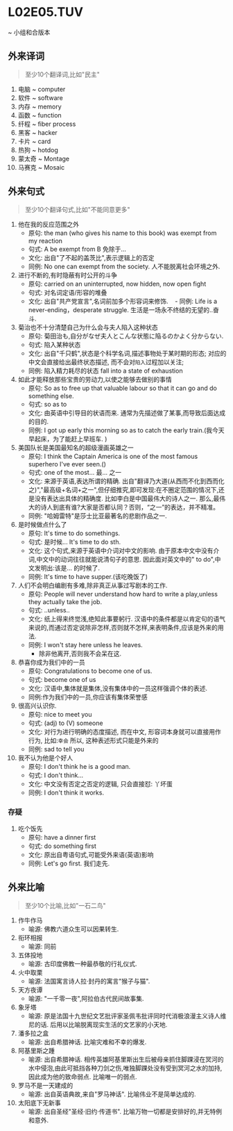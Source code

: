 # L02E05.TUV
~ 小组和合版本

## 外来译词
> 至少10个翻译词,比如"民主"

1. 电脑 ~ computer
1. 软件 ~ software
1. 内存 ~ memory
1. 函数 ~ function
1. 纤程 ~ fiber process
1. 黑客 ~ hacker
1. 卡片 ~ card
1. 热狗 ~ hotdog
1. 蒙太奇 ~ Montage
1. 马赛克 ~ Mosaic


## 外来句式
> 至少10个翻译句式,比如"不能同意更多"

1. 他在我的反应范围之外
    - 原句: the man (who gives his name to this book) was exempt from my reaction
    - 句式: A be exempt from B 免除于... 
    - 文化: 出自"了不起的盖茨比",表示逻辑上的否定
    - 同例: No one can exempt from the society. 人不能脱离社会环境之外. 
1. 进行不断的,有时隐蔽有时公开的斗争
    - 原句: carried on an uninterrupted, now hidden, now open fight
    - 句式: 对名词定语/形容的堆叠
    - 文化: 出自"共产党宣言",名词前加多个形容词来修饰. 
    - 同例: Life is a never-ending，desperate struggle. 生活是一场永不终结的无望的..奋斗. 
1. 菊治也不十分清楚自己为什么会与夫人陷入这种状态
    - 原句: 菊田治も,自分がなぜ夫人とこんな状態に陥るのかよく分からない. 
    - 句式: 陷入某种状态
    - 文化: 出自"千只鹤",状态是个科学名词,描述事物处于某时期的形态; 对应的中文会直接给出最终状态描述, 而不会对`陷入`过程加以关注; 
    - 同例: 陷入精力耗尽的状态 fall into a state of exhaustion
1. 如此才能释放那些宝贵的劳动力,以使之能够去做别的事情
    - 原句: So as to free up that valuable labour so that it can go and do something else.
    - 句式: so as to
    - 文化: 由英语中引导目的状语而来. 通常为先描述做了某事,而导致后面达成的目的. 
    - 同例: I got up early this morning so as to catch the early train.(我今天早起床，为了能赶上早班车. )
1. 美国队长是美国最知名的超级漫画英雄之一
    - 原句: I think the Captain America is one of the most famous superhero I've ever seen.()
    - 句式: one of the most...  最... 之一
    - 文化: 来源于英语,表达所谓的精确. 出自"翻译乃大道(从西而不化到西而化之)","最高级+名词+之一",但仔细推究,即可发现:在不圈定范围的情况下,还是没有表达出具体的精确度. 比如李白是中国最伟大的诗人之一. 那么,最伟大的诗人到底有谁?大家是否都认同？否则，“之一”的表达，并不精准。
    - 同例: "哈姆雷特"是莎士比亚最著名的悲剧作品之一. 
1. 是时候做点什么了
    - 原句: It's time to do somethings.
    - 句式: 是时候... It's time to do sth.
    - 文化: 这个句式,来源于英语中介词对中文的影响. 由于原本中文中没有介词,中文中的动词往往就能说清句子的意思. 因此面对英文中的" to do",中文发明出:该是... 的时候了. 
    - 同例: It's time to have supper.(该吃晚饭了)
1. 人们不会明白编剧有多难,除非真正从事过写剧本的工作.  
    - 原句: People will never understand how hard to write a play,unless they actually take the job.
    - 句式: ..unless..
    - 文化: 纸上得来终觉浅,绝知此事要躬行. 汉语中的条件都是以肯定句的语气来说的,而通过否定说除非怎样,否则就不怎样,来表明条件,应该是外来的用法. 
    - 同例: I won't stay here unless he leaves.
        + 除非他离开,否则我不会呆在这. 
1. 恭喜你成为我们中的一员
    - 原句: Congratulations to become one of us.
    - 句式: become one of us
    - 文化: 汉语中,集体就是集体,没有集体中的一员这样强调个体的表述. 
    - 同例:作为我们中的一员,你应该有集体荣誉感
1. 很高兴认识你. 
    - 原句: nice to meet you
    - 句式: (adj) to (V) someone 
    - 文化: 对行为进行明确的态度描述, 而在中文, 形容词本身就可以直接用作行为, 比如:`幸会` 所以, 这种表述形式只能是外来的
    - 同例: sad to tell you
1. 我不认为他是个好人
    - 原句: I don't think he is a good man.
    - 句式: I don't think...
    - 文化: 中文没有否定之否定的逻辑, 只会直接怼: 丫坏蛋
    - 同例: I don't think it works.
   

### 存疑

1. 吃个饭先
    - 原句: have a dinner first
    - 句式: do something first
    - 文化: 原出自粤语句式,可能受外来语(英语)影响
    - 同例: Let's go first. 我们走先. 



## 外来比喻

> 至少10个比喻,比如"⼀⽯⼆鸟" 

1. 作牛作马
    - 喻源: 佛教六道众生可以因果转生.
1. 衔环相报
    - 喻源: 同前
1. 五体投地
    - 喻源: 古印度佛教一种最恭敬的行礼仪式.
1. 火中取栗
    - 喻源: 法国寓言诗人拉·封丹的寓言"猴子与猫".
1. 天方夜谭
    - 喻源: "一千零一夜",阿拉伯古代民间故事集.
1. 象牙塔
    - 喻源: 原是法国十九世纪文艺批评家圣佩韦批评同时代消极浪漫主义诗人维尼的话. 后用以比喻脱离现实生活的文艺家的小天地. 
1. 潘多拉之盒
    - 喻源: 出自希腊神话. 比喻灾难和不幸的爆发. 
1. 阿基里斯之踵
    - 喻源: 出自希腊神话. 相传英雄阿基里斯出生后被母亲抓住脚踝浸在冥河的水中侵泡,由此可抵挡各种刀剑之伤,唯独脚踝处没有受到冥河之水的加持,因此成为他的致命弱点. 比喻唯一的弱点. 
1. 罗马不是一天建成的
    - 喻源: 出自英语典故,来自"罗马神话". 比喻伟业不是简单达成的. 
1. 太阳底下无新事
    - 喻源: 出自圣经"圣经·旧约·传道书". 比喻万物一切都是安排好的,并无特例和意外.     
